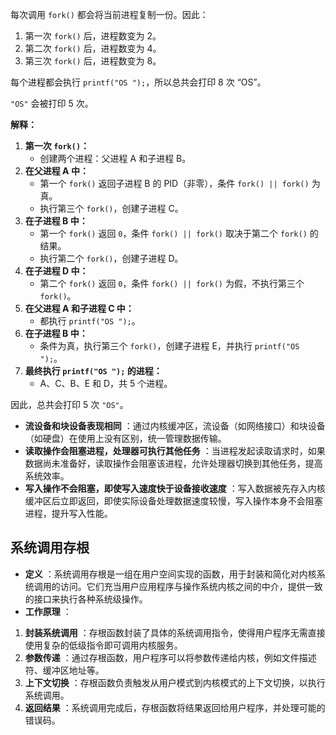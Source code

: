 ﻿每次调用 `fork()` 都会将当前进程复制一份。因此：

1. 第一次 `fork()` 后，进程数变为 2。
2. 第二次 `fork()` 后，进程数变为 4。
3. 第三次 `fork()` 后，进程数变为 8。

每个进程都会执行 `printf("OS ");`，所以总共会打印 8 次 “OS”。

`"OS"` 会被打印 5 次。

**解释：**

1. **第一次 `fork()`：**
   * 创建两个进程：父进程 A 和子进程 B。
2. **在父进程 A 中：**
   * 第一个 `fork()` 返回子进程 B 的 PID（非零），条件 `fork() || fork()` 为真。
   * 执行第三个 `fork()`，创建子进程 C。
3. **在子进程 B 中：**
   * 第一个 `fork()` 返回 `0`，条件 `fork() || fork()` 取决于第二个 `fork()` 的结果。
   * 执行第二个 `fork()`，创建子进程 D。
4. **在子进程 D 中：**
   * 第二个 `fork()` 返回 `0`，条件 `fork() || fork()` 为假，不执行第三个 `fork()`。
5. **在父进程 A 和子进程 C 中：**
   * 都执行 `printf("OS ");`。
6. **在子进程 B 中：**
   * 条件为真，执行第三个 `fork()`，创建子进程 E，并执行 `printf("OS ");`。
7. **最终执行 `printf("OS ");` 的进程：**
   * A、C、B、E 和 D，共 5 个进程。

因此，总共会打印 5 次 `"OS"`。

* **流设备和块设备表现相同** ：通过内核缓冲区，流设备（如网络接口）和块设备（如硬盘）在使用上没有区别，统一管理数据传输。
* **读取操作会阻塞进程，处理器可执行其他任务** ：当进程发起读取请求时，如果数据尚未准备好，读取操作会阻塞该进程，允许处理器切换到其他任务，提高系统效率。
* **写入操作不会阻塞，即使写入速度快于设备接收速度** ：写入数据被先存入内核缓冲区后立即返回，即使实际设备处理数据速度较慢，写入操作本身不会阻塞进程，提升写入性能。



## 系统调用存根

* **定义** ：系统调用存根是一组在用户空间实现的函数，用于封装和简化对内核系统调用的访问。它们充当用户应用程序与操作系统内核之间的中介，提供一致的接口来执行各种系统级操作。
* **工作原理** ：

1. **封装系统调用** ：存根函数封装了具体的系统调用指令，使得用户程序无需直接使用复杂的低级指令即可调用内核服务。
2. **参数传递** ：通过存根函数，用户程序可以将参数传递给内核，例如文件描述符、缓冲区地址等。
3. **上下文切换** ：存根函数负责触发从用户模式到内核模式的上下文切换，以执行系统调用。
4. **返回结果** ：系统调用完成后，存根函数将结果返回给用户程序，并处理可能的错误码。
